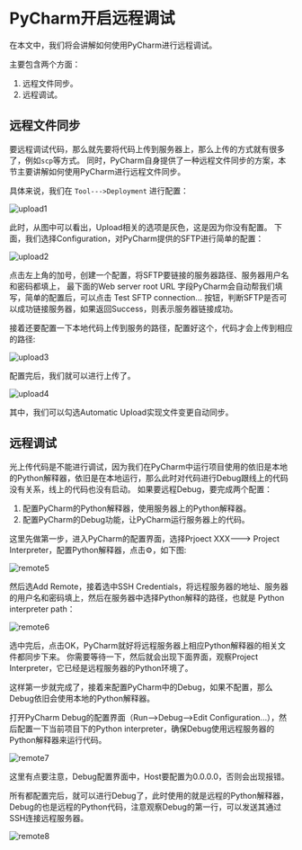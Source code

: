 # PyCharm开启远程调试

在本文中，我们将会讲解如何使用PyCharm进行远程调试。

主要包含两个方面：

1. 远程文件同步。
2. 远程调试。

## 远程文件同步

要远程调试代码，那么就先要将代码上传到服务器上，那么上传的方式就有很多了，例如`scp`等方式。
同时，PyCharm自身提供了一种远程文件同步的方案，本节主要讲解如何使用PyCharm进行远程文件同步。

具体来说，我们在 `Tool--->Deployment` 进行配置：

![upload1](./picture/remote1.jpg)

此时，从图中可以看出，Upload相关的选项是灰色，这是因为你没有配置。
下面，我们选择Configuration，对PyCharm提供的SFTP进行简单的配置：

![upload2](./picture/remote2.jpg)

点击左上角的加号，创建一个配置，将SFTP要链接的服务器路径、服务器用户名和密码都填上，
最下面的Web server root URL 字段PyCharm会自动帮我们填写，简单的配置后，可以点击 Test SFTP connection... 按钮，判断SFTP是否可以成功链接服务器，如果返回Success，则表示服务器链接成功。

接着还要配置一下本地代码上传到服务的路径，配置好这个，代码才会上传到相应的路径:

![upload3](./picture/remote3.jpg)

配置完后，我们就可以进行上传了。

![upload4](./picture/remote4.jpg)

其中，我们可以勾选Automatic Upload实现文件变更自动同步。


## 远程调试

光上传代码是不能进行调试，因为我们在PyCharm中运行项目使用的依旧是本地的Python解释器，依旧是在本地运行，那么此时对代码进行Debug跟线上的代码没有关系，线上的代码也没有启动。
如果要远程Debug，要完成两个配置：

1. 配置PyCharm的Python解释器，使用服务器上的Python解释器。
2. 配置PyCharm的Debug功能，让PyCharm运行服务器上的代码。

这里先做第一步，进入PyCharm的配置界面，选择Prjoect XXX---> Project Interpreter，配置Python解释器，点击⚙，如下图:

![remote5](./picture/remote5.jpg)

然后选Add Remote，接着选中SSH Credentials，将远程服务器的地址、服务器的用户名和密码填上，然后在服务器中选择Python解释的路径，也就是 Python interpreter path：

![remote6](./picture/remote6.jpg)

选中完后，点击OK，PyCharm就好将远程服务器上相应Python解释器的相关文件都同步下来。
你需要等待一下，然后就会出现下面界面，观察Project Interpreter，它已经是远程服务器的Python环境了。

这样第一步就完成了，接着来配置PyCharm中的Debug，如果不配置，那么Debug依旧会使用本地的Python解释器。

打开PyCharm Debug的配置界面（Run-->Debug-->Edit Configuration...），然后配置一下当前项目下的Python interpreter，确保Debug使用远程服务器的Python解释器来运行代码。

![remote7](./picture/remote7.jpg)

这里有点要注意，Debug配置界面中，Host要配置为0.0.0.0，否则会出现报错。

所有都配置完后，就可以进行Debug了，此时使用的就是远程的Python解释器，Debug的也是远程的Python代码，注意观察Debug的第一行，可以发送其通过SSH连接远程服务器。

![remote8](./picture/remote8.jpg)
